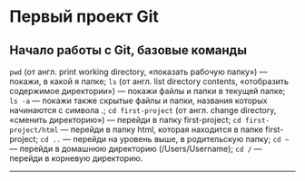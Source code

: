 # Первый проект Git

## Начало работы с Git, базовые команды

`pwd` (от англ. print working directory, «показать рабочую папку») — покажи, в какой я папке;
`ls` (от англ. list directory contents, «отобразить содержимое директории») — покажи файлы и папки в текущей папке;
`ls -a` — покажи также скрытые файлы и папки, названия которых начинаются с символа .;
`cd first-project` (от англ. change directory, «сменить директорию») — перейди в папку first-project;
`cd first-project/html` — перейди в папку html, которая находится в папке first-project;
`cd ..` — перейди на уровень выше, в родительскую папку;
`cd ~` — перейди в домашнюю директорию (/Users/Username);
`cd /` — перейди в корневую директорию.

---

